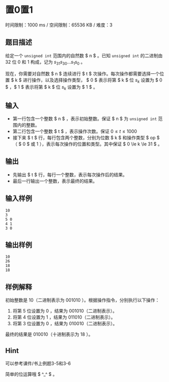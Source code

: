 # 置0置1

时间限制：1000 ms / 空间限制：65536 KB / 难度：3

## 题目描述

给定一个 `unsigned int` 范围内的自然数 $ n $ 。已知 `unsigned int` 的二进制由 $32$ 位 $0$ 和 $1$ 构成，记为 $s_{31}s_{30}...s_1s_0$ 。

现在，你需要对自然数 $ n $  连续进行 $ t $ 次操作。每次操作都需要选择一个位置 $ k $  进行操作，以及选择操作类型， $ 0 $ 表示将第 $ k $ 位 $s_k$ 设置为  $ 0 $ ，$ 1 $ 表示将第 $ k $ 位 $s_k$ 设置为 $ 1 $ 。

## 输入

- 第一行包含一个整数 $ n $ ，表示初始整数。保证 $ n $ 为 `unsigned int` 范围内的整数。
- 第二行包含一个整数 $ t $ ，表示操作次数。保证 $0 \le t \le 1000$
- 接下来 $ t $ 行，每行包含两个整数，分别为位数 $ k $ 和操作类型 $ op $ （ $ 0 $ 或 $1$ ），表示每次操作的位置和类型。其中保证 $ 0 \le k \le 31 $   。

## 输出

- 先输出 $ t $ 行，每行一个整数，表示每次操作后的结果。
- 最后一行输出一个整数，表示最终的结果。

## 输入样例

    10
    3
    5 0
    4 1
    3 0

## 输出样例

    10
    26
    18
    18

## 样例解释

初始整数是  $10$（二进制表示为 $001010$ ）。根据操作指令，分别执行以下操作：

1. 将第 $5$ 位设置为 $0$ ，结果为 $001010$（二进制表示）。
2. 将第 $4$ 位设置为 $1$ ，结果为 $011010$（二进制表示）。
3. 将第 $3$ 位设置为 $0$ ，结果为 $010010$（二进制表示）。

最终的结果是 $010010$（十进制表示为 $18$ ）。

## Hint

可以参考课件/书上例题3-5和3-6

简单的位运算哦 $ ^_^ $ 。
